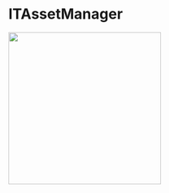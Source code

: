# ITAssetManager

<image src= "https://mgill42.github.io/images/ITAssetsApp/IMG_1917.PNG" width="300">
